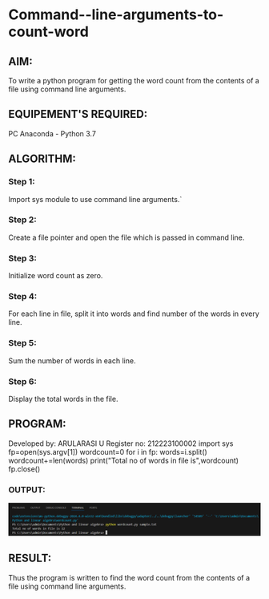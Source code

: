 # Command--line-arguments-to-count-word
## AIM:
To write a python program for getting the word count from the contents of a file using command line arguments.
## EQUIPEMENT'S REQUIRED: 
PC
Anaconda - Python 3.7
## ALGORITHM: 
### Step 1:
Import sys module to use command line arguments.`

### Step 2: 
Create a file pointer and open the file which is passed in command line.
 
### Step 3: 
Initialize word count as zero.

### Step 4:
For each line in file, split it into words and find number of the words in every line.  

### Step 5:
Sum the number of words in each line. 

### Step 6: 
Display the total words in the file.



## PROGRAM:
Developed by: ARULARASI U
Register no: 212223100002
import sys
fp=open(sys.argv[1])
wordcount=0
for i in fp:
    words=i.split()
    wordcount+=len(words)
print("Total no of words in file is",wordcount)
fp.close()

### OUTPUT:

![alt text](image.png)


## RESULT:
Thus the program is written to find the word count from the contents of a file using command line arguments.
